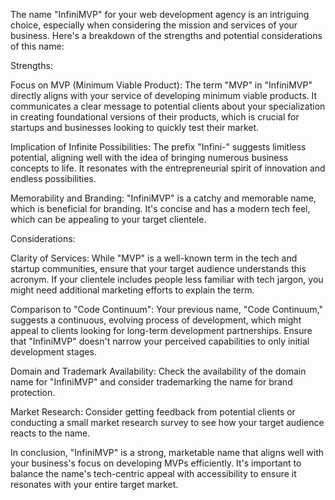 The name "InfiniMVP" for your web development agency is an intriguing choice, especially when considering the mission and services of your business. Here's a breakdown of the strengths and potential considerations of this name:

Strengths:

Focus on MVP (Minimum Viable Product): The term "MVP" in "InfiniMVP" directly aligns with your service of developing minimum viable products. It communicates a clear message to potential clients about your specialization in creating foundational versions of their products, which is crucial for startups and businesses looking to quickly test their market.

Implication of Infinite Possibilities: The prefix "Infini-" suggests limitless potential, aligning well with the idea of bringing numerous business concepts to life. It resonates with the entrepreneurial spirit of innovation and endless possibilities.

Memorability and Branding: "InfiniMVP" is a catchy and memorable name, which is beneficial for branding. It's concise and has a modern tech feel, which can be appealing to your target clientele.

Considerations:

Clarity of Services: While "MVP" is a well-known term in the tech and startup communities, ensure that your target audience understands this acronym. If your clientele includes people less familiar with tech jargon, you might need additional marketing efforts to explain the term.

Comparison to "Code Continuum": Your previous name, "Code Continuum," suggests a continuous, evolving process of development, which might appeal to clients looking for long-term development partnerships. Ensure that "InfiniMVP" doesn't narrow your perceived capabilities to only initial development stages.

Domain and Trademark Availability: Check the availability of the domain name for "InfiniMVP" and consider trademarking the name for brand protection.

Market Research: Consider getting feedback from potential clients or conducting a small market research survey to see how your target audience reacts to the name.

In conclusion, "InfiniMVP" is a strong, marketable name that aligns well with your business's focus on developing MVPs efficiently. It's important to balance the name's tech-centric appeal with accessibility to ensure it resonates with your entire target market.
